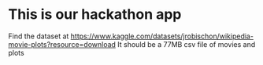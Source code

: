 # This is our hackathon app

Find the dataset at https://www.kaggle.com/datasets/jrobischon/wikipedia-movie-plots?resource=download
It should be a 77MB csv file of movies and plots


